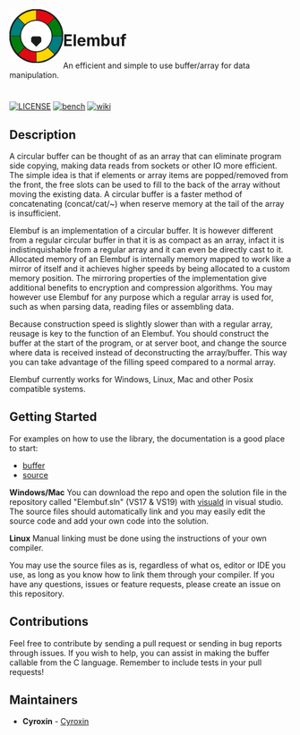<img src="logo.png" align="left" height="96" width="96" >

# Elembuf
An efficient and simple to use buffer/array for data manipulation.
#
[![LICENSE](https://img.shields.io/github/license/Cyroxin/Elembuf)](LICENSE)
[![bench](https://img.shields.io/badge/bench-%20-brightgreen?logo=fastly)](bench)
[![wiki](https://img.shields.io/badge/wiki-Circular%20buffer-9cf?logo=Wikimedia%20Commons)](https://en.wikipedia.org/wiki/Circular_buffer)

## Description
A circular buffer can be thought of as an array that can eliminate program side copying, making data reads from sockets or other IO more efficient. The simple idea is that if elements or array items are popped/removed from the front, the free slots can be used to fill to the back of the array without moving the existing data. A circular buffer is a faster method of concatenating (concat/cat/~) when reserve memory at the tail of the array is insufficient. 

Elembuf is an implementation of a circular buffer. It is however different from a regular circular buffer in that it is as compact as an array, infact it is indistinquishable from a regular array and it can even be directly cast to it. Allocated memory of an Elembuf is internally memory mapped to work like a mirror of itself and it achieves higher speeds by being allocated to a custom memory position. The mirroring properties of the implementation give additional benefits to encryption and compression algorithms. You may however use Elembuf for any purpose which a regular array is used for, such as when parsing data, reading files or assembling data. 

Because construction speed is slightly slower than with a regular array, reusage is key to the function of an Elembuf. You should construct the buffer at the start of the program, or at server boot, and change the source where data is received instead of deconstructing the array/buffer. This way you can take advantage of the filling speed compared to a normal array. 

Elembuf currently works for Windows, Linux, Mac and other Posix compatible systems. 


## Getting Started

For examples  on how to use the library, the documentation is a good place to start: 
* [buffer](https://cyroxin.github.io/Elembuf/buffer.html) <br />
* [source](https://cyroxin.github.io/Elembuf/source.html)

<b>Windows/Mac</b>
You can download the repo and open the solution file in the repository called "Elembuf.sln" (VS17 & VS19) with [visuald](https://github.com/dlang/visuald) in visual studio. The source files should automatically link and you may easily edit the source code and add your own code into the solution.

<b>Linux</b>
Manual linking must be done using the instructions of your own compiler. 

You may use the source files as is, regardless of what os, editor or IDE you use, as long as you know how to link
them through your compiler. If you have any questions, issues or feature requests, please create an issue on this repository.

## Contributions

Feel free to contribute by sending a pull request or sending in bug reports through issues. If you wish to help, you can assist in making the buffer callable from the C language. Remember to include tests in your pull requests!

## Maintainers

* **Cyroxin** - [Cyroxin](https://github.com/cyroxin)

